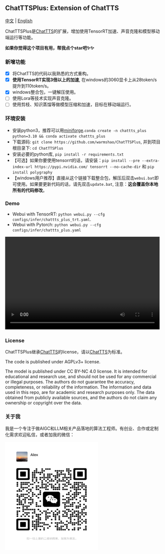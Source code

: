 ## ChatTTSPlus: Extension of ChatTTS

<a href="README.md">中文</a> | <a href="README_EN.md">English</a>

ChatTTSPlus是[ChatTTS](https://github.com/2noise/ChatTTS)的扩展，增加使用TensorRT加速、声音克隆和模型移动端运行等功能。

**如果你觉得这个项目有用，帮我点个star吧✨✨**

### 新增功能
- [x] 将ChatTTS的代码以我熟悉的方式重构。
- [x] **使用TensorRT实现3倍以上的加速**, 在windows的3060显卡上从28token/s提升到110token/s。
- [x] windows整合包，一键解压使用。
- [ ] 使用Lora等技术实现声音克隆。
- [ ] 使用剪枝、知识蒸馏等做模型压缩和加速，目标在移动端运行。

### 环境安装
* 安装python3，推荐可以用[miniforge](https://github.com/conda-forge/miniforge).`conda create -n chattts_plus python=3.10 && conda activate chattts_plus`
* 下载源码: `git clone https://github.com/warmshao/ChatTTSPlus`, 并到项目根目录下: `cd ChatTTSPlus`
* 安装必要的python库, `pip install -r requirements.txt`
* 【可选】如果你要使用tensorrt的话，请安装：`pip install --pre --extra-index-url https://pypi.nvidia.com/ tensorrt --no-cache-dir` 和 `pip install polygraphy`
* 【windows用户推荐】直接从这个链接下载整合包，解压后双击`webui.bat`即可使用。如果要更新代码的话，请先双击`update.bat`, 注意：**这会覆盖你本地所有的代码修改**。

### Demo
* Webui with TensorRT: `python webui.py --cfg configs/infer/chattts_plus_trt.yaml`. 
* Webui with Pytorch: `python webui.py --cfg configs/infer/chattts_plus.yaml`

<video src="https://github.com/user-attachments/assets/bd2c1e48-6339-4ad7-bcfa-ed008c992594" controls="controls" width="500" height="300">您的浏览器不支持播放该视频！</video>

### License
ChatTTSPlus继承[ChatTTS](https://github.com/2noise/ChatTTS)的license，请以[ChatTTS](https://github.com/2noise/ChatTTS)为标准。

The code is published under AGPLv3+ license.

The model is published under CC BY-NC 4.0 license. It is intended for educational and research use, and should not be used for any commercial or illegal purposes. The authors do not guarantee the accuracy, completeness, or reliability of the information. The information and data used in this repo, are for academic and research purposes only. The data obtained from publicly available sources, and the authors do not claim any ownership or copyright over the data.

### 关于我
我是一个专注于做AIGC和LLM相关产品落地的算法工程师。有创业、合作或定制化需求欢迎私信，或者加我的微信：

<img src="assets/wx/alex.jpg" alt="微信" width="300" height="350">
